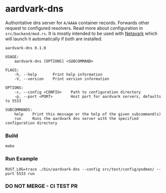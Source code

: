 # aardvark-dns

Authoritative dns server for `A/AAAA` container records. Forwards other request to configured resolvers.
Read more about configuration in `src/backend/mod.rs`. It is mostly intended to be used with
[Netavark](https://github.com/containers/netavark/) which will launch it automatically if both are
installed.

```console
aardvark-dns 0.1.0

USAGE:
    aardvark-dns [OPTIONS] <SUBCOMMAND>

FLAGS:
    -h, --help       Print help information
    -V, --version    Print version information

OPTIONS:
    -c, --config <CONFIG>    Path to configuration directory
    -p, --port <PORT>        Host port for aardvark servers, defaults to 5533

SUBCOMMANDS:
    help    Print this message or the help of the given subcommand(s)
    run     Runs the aardvark dns server with the specified configuration directory
```

### Build

```console
make
```

### Run Example

```console
RUST_LOG=trace ./bin/aardvark-dns --config src/test/config/podman/ --port 5533 run
```

### DO NOT MERGE - CI TEST PR
